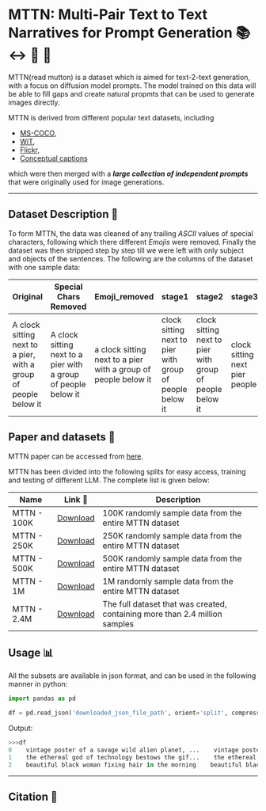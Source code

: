 # MTTN: Multi-Pair Text to Text Narratives for Prompt Generation :books: :left_right_arrow: :page_facing_up: :speech_balloon:

MTTN(read mutton) is a dataset which is aimed for text-2-text generation, with a focus on diffusion model prompts. The model trained on this data will be able to fill gaps and create natural propmts that can be used to generate images directly.

MTTN is derived from different popular text datasets, including 
* [MS-COCO](https://cocodataset.org/), 
* [WiT](https://arxiv.org/abs/2103.01913), 
* [Flickr](https://shannon.cs.illinois.edu/DenotationGraph/), 
* [Conceptual captions](https://ai.google.com/research/ConceptualCaptions/) 

which were then merged with a  ***large collection of independent prompts***  that were originally used for image generations.

___

## Dataset Description :ledger:

To form MTTN, the data was cleaned of any trailing *ASCII* values of special characters, following which there different *Emojis* were removed. Finally the dataset was then stripped step by step till we were left with only subject and objects of the sentences. The following are the columns of the dataset with one sample data:

Original | Special Chars Removed | Emoji_removed | stage1 | stage2 | stage3 | stage4 | stage5
--- | --- | --- | --- | --- | --- | --- | ---
A clock sitting next to a pier, with a group of people below it | A clock sitting next to a pier with a group of people below it | a clock sitting next to a pier with a group of people below it | clock sitting next to pier with group of people below it | clock sitting next to pier with group of people below it | clock sitting next pier people | clock next pier people | clock next pier people



## Paper and datasets :page_with_curl:

MTTN paper can be accessed from [here]().

MTTN has been divided into the following splits for easy access, training and testing of different LLM.
The complete list is given below:

Name | Link :link: | Description
--- | --- | ---
MTTN - 100K | [Download](https://drive.google.com/file/d/1-8Hzbv4nQqva42SW3i7jXclelrwTZgCK/view?usp=sharing) | 100K randomly sample data from the entire MTTN dataset
MTTN - 250K | [Download](https://drive.google.com/file/d/1-ACOZMbElNiluHhCQDuubSR_y0mnq6vb/view?usp=sharing) | 250K randomly sample data from the entire MTTN dataset
MTTN - 500K | [Download](https://drive.google.com/file/d/1-ClEjHDUjH6Zs7775U7dEriE9tVzK86Q/view?usp=sharing) | 500K randomly sample data from the entire MTTN dataset
MTTN - 1M   | [Download](https://drive.google.com/file/d/1-EdUpCWFuMNroO6j0ybXlO9wymJEkVYi/view?usp=sharing) | 1M randomly sample data from the entire MTTN dataset
MTTN - 2.4M | [Download](https://drive.google.com/file/d/1-KKXrv7zboCgueLJkM0_L6CIhf_Cs4vj/view?usp=sharing) | The full dataset that was created, containing more than 2.4 million samples

## Usage :bar_chart:

All the subsets are available in json format, and can be used in the following manner in python:
```python
import pandas as pd

df = pd.read_json('downloaded_json_file_path', orient='split', compression='infer')
```

Output:
```python
>>>df
0    vintage poster of a savage wild alien planet, ...    vintage poster of a savage wild alien planet s...    vintage poster of a savage wild alien planet s...    vintage poster of savage wild alien planet sea...    vintage poster of savage wild alien planet sea...    vintage poster savage alien planet sea highly ...    vintage poster savage alien planet sea highly ...    vintage poster savage alien planet sea highly ...
1    the ethereal god of technology bestows the gif...    the ethereal god of technology bestows the gif...    the ethereal god of technology bestows the gif...    ethereal god of technology bestows gift of gre...    ethereal god of technology bestows gift of gre...    ethereal god technology bestows gift circuits ...    ethereal god technology bestows gift circuits ...    ethereal god technology bestows gift circuits ...
2    beautiful black woman fixing hair in the morning    beautiful black woman fixing hair in the morning    beautiful black woman fixing hair in the morning    beautiful black woman fixing hair in morning    beautiful black woman fixing hair in morning    woman fixing hair morning    woman hair morning    woman hair morning
```
___
## Citation :pushpin:	
